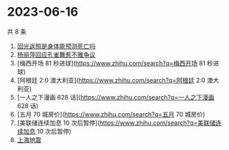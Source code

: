 # 2023-06-16

共 8 条

<!-- BEGIN -->
<!-- 最后更新时间 Fri Jun 16 2023 13:11:18 GMT+0800 (China Standard Time) -->

1. [回光返照是身体能预测死亡吗](https://www.zhihu.com/search?q=回光返照是身体能预测死亡吗)
1. [杨丽萍回应孔雀舞惹不雅争议](https://www.zhihu.com/search?q=杨丽萍回应孔雀舞惹不雅争议)
1. [梅西开场 81 秒进球](https://www.zhihu.com/search?q=梅西开场 81 秒进球)
1. [阿根廷 2:0 澳大利亚](https://www.zhihu.com/search?q=阿根廷 2:0 澳大利亚)
1. [一人之下漫画 628 话](https://www.zhihu.com/search?q=一人之下漫画 628 话)
1. [五月 70 城房价](https://www.zhihu.com/search?q=五月 70 城房价)
1. [美联储连续加息 10 次后暂停](https://www.zhihu.com/search?q=美联储连续加息 10
   次后暂停)
1. [上海地震](https://www.zhihu.com/search?q=上海地震)

<!-- END -->
